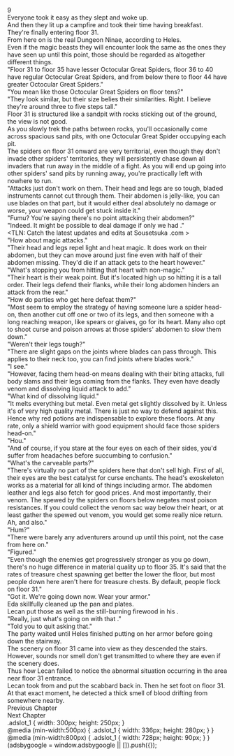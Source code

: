 9<br/>
Everyone took it easy as they slept and woke up.<br/>
And then they lit up a campfire and took their time having breakfast.<br/>
They're finally entering floor 31.<br/>
From here on is the real Dungeon Ninae, according to Heles.<br/>
Even if the magic beasts they will encounter look the same as the ones they have seen up until this point, those should be regarded as altogether different things.<br/>
"Floor 31 to floor 35 have lesser Octocular Great Spiders, floor 36 to 40 have regular Octocular Great Spiders, and from below there to floor 44 have greater Octocular Great Spiders."<br/>
"You mean like those Octocular Great Spiders on floor tens?"<br/>
"They look similar, but their size belies their similarities. Right. I believe they're around three to five steps tall."<br/>
Floor 31 is structured like a sandpit with rocks sticking out of the ground, the view is not good.<br/>
As you slowly trek the paths between rocks, you'll occasionally come across spacious sand pits, with one Octocular Great Spider occupying each pit.<br/>
The spiders on floor 31 onward are very territorial, even though they don't invade other spiders' territories, they will persistently chase down all invaders that run away in the middle of a fight. As you will end up going into other spiders' sand pits by running away, you're practically left with nowhere to run.<br/>
"Attacks just don't work on them. Their head and legs are so tough, bladed instruments cannot cut through them. Their abdomen is jelly-like, you can use blades on that part, but it would either deal absolutely no damage or worse, your weapon could get stuck inside it."<br/>
"Fumu? You're saying there's no point attacking their abdomen?"<br/>
"Indeed. It might be possible to deal damage if only we had <Yacklubend Explosive Arrows>."<br/>
<TLN: Catch the latest updates and edits at Sousetsuka .com ><br/>
"How about magic attacks."<br/>
"Their head and legs repel light and heat magic. It does work on their abdomen, but they can move around just fine even with half of their abdomen missing. They'd die if an attack gets to the heart however."<br/>
"What's stopping you from hitting that heart with non-magic."<br/>
"Their heart is their weak point. But it's located high up so hitting it is a tall order. Their legs defend their flanks, while their long abdomen hinders an attack from the rear."<br/>
"How do parties who get here defeat them?"<br/>
"Most seem to employ the strategy of having someone lure a spider head-on, then another cut off one or two of its legs, and then someone with a long reaching weapon, like spears or glaives, go for its heart. Many also opt to shoot curse and poison arrows at those spiders' abdomen to slow them down."<br/>
"Weren't their legs tough?"<br/>
"There are slight gaps on the joints where blades can pass through. This applies to their neck too, you can find joints where blades work."<br/>
"I see."<br/>
"However, facing them head-on means dealing with their biting attacks, full body slams and their legs coming from the flanks. They even have deadly venom and dissolving liquid attack to add."<br/>
"What kind of dissolving liquid."<br/>
"It melts everything but metal. Even metal get slightly dissolved by it. Unless it's of very high quality metal. There is just no way to defend against this. Hence why red potions are indispensable to explore these floors. At any rate, only a shield warrior with good equipment should face those spiders head-on."<br/>
"Hou."<br/>
"And of course, if you stare at the four eyes on each of their sides, you'd suffer from headaches before succumbing to confusion."<br/>
"What's the carveable parts?"<br/>
"There's virtually no part of the spiders here that don't sell high. First of all, their eyes are the best catalyst for curse enchants. The head's exoskeleton works as a material for all kind of things including armor. The abdomen leather and legs also fetch for good prices. And most importantly, their venom. The <Deadly Venom> spewed by the spiders on floors below negates most poison resistances. If you could collect the venom sac way below their heart, or at least gather the spewed out venom, you would get some really nice return. Ah, and also."<br/>
"Hum?"<br/>
"There were barely any adventurers around up until this point, not the case from here on."<br/>
"Figured."<br/>
"Even though the enemies get progressively stronger as you go down, there's no huge difference in material quality up to floor 35. It's said that the rates of treasure chest spawning get better the lower the floor, but most people down here aren't here for treasure chests. By default, people flock on floor 31."<br/>
"Got it. We're going down now. Wear your armor."<br/>
Eda skillfully cleaned up the pan and plates.<br/>
Lecan put those as well as the still-burning firewood in his <Storage>.<br/>
"Really, just what's going on with that <Box>."<br/>
"Told you to quit asking that."<br/>
The party waited until Heles finished putting on her armor before going down the stairway.<br/>
The scenery on floor 31 came into view as they descended the stairs.<br/>
However, sounds nor smell don't get transmitted to where they are even if the scenery does. <br/>
Thus how Lecan failed to notice the abnormal situation occurring in the area near floor 31 entrance. <br/>
Lecan took <Sword of Agost> from <Storage> and put the scabbard back in. Then he set foot on floor 31.<br/>
At that exact moment, he detected a thick smell of blood drifting from somewhere nearby.<br/>
Previous Chapter<br/>
Next Chapter <br/>
.adslot_1 { width: 300px; height: 250px; }<br/>
@media (min-width:500px) { .adslot_1 { width: 336px; height: 280px; } }<br/>
@media (min-width:800px) { .adslot_1 { width: 728px; height: 90px; } }<br/>
(adsbygoogle = window.adsbygoogle || []).push({});<br/>
